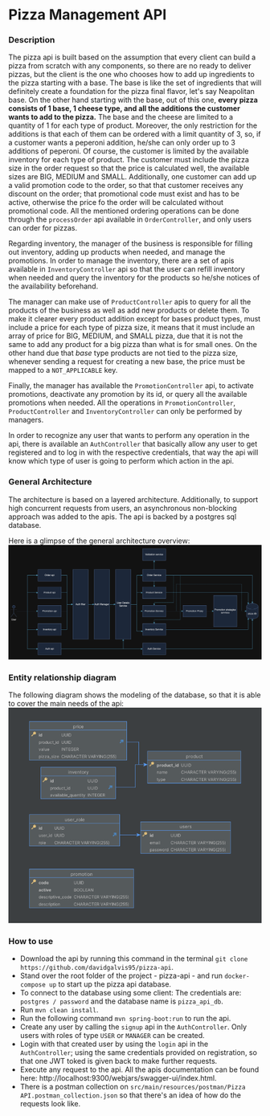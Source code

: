 # Pizza Management API

### Description

The pizza api is built based on the assumption that every client can build a pizza from scratch with any components, so there are no ready to deliver pizzas, but the client is the one who chooses how to add up ingredients to the pizza starting with a base.
The base is like the set of ingredients that will definitely create a foundation for the pizza final flavor, let's say Neapolitan base. On the other hand starting with the base, out of this one, **every pizza consists of 1 base, 1 cheese type, and all the additions 
the customer wants to add to the pizza.** The base and the cheese are limited to a quantity of 1 for each type of product. Moreover, the only restriction for the additions is that each of them can be ordered with a limit quantity of 3, so, if a customer wants a peperoni addition, he/she can only order up to 3 additions of peperoni. Of course, the customer is limited
by the available inventory for each type of product. The customer must include the pizza size in the order request so that the price is calculated well, the available sizes are BIG, MEDIUM and SMALL. 
Additionally, one customer can add up a valid promotion code to the order, so that that customer receives any discount on the order; that promotional code must exist and has to be active, otherwise the price fo the order will be calculated without promotional code. All the mentioned ordering operations can be done through the `processOrder` api available in `OrderController`, and only users can order for pizzas.

Regarding inventory, the manager of the business is responsible for filling out inventory, adding up products when needed, and manage the promotions. In order to manage the inventory, there are a set of apis available in `InventoryController` api so that the user can refill inventory when needed and query the inventory for the products so he/she notices of the availability beforehand.

The manager can make use of `ProductController` apis to query for all the products of the business as well as add new products or delete them. To make it clearer every product addition except for bases product types, must include a price for each type of pizza size, it means that it must include an array of price for BIG, MEDIUM, and SMALL pizza, due that it is not the same to add any product for a big pizza than what is for small ones.
On the other hand due that _base_ type products are not tied to the pizza size, whenever sending a request for creating a new base, the price must be mapped to a `NOT_APPLICABLE` key.

Finally, the manager has available the `PromotionController` api, to activate promotions, deactivate any promotion by its id, or query all the available promotions when needed. All the operations in `PromotionController`, `ProductController` and `InventoryController` can only be performed by managers.

In order to recognize any user that wants to perform any operation in the api, there is available an `AuthController` that basically allow any user to get registered and to log in with the respective credentials, that way the api will know which type of user is going to perform which action in the api.

### General Architecture
The architecture is based on a layered architecture. Additionally, to support high concurrent requests from users, an asynchronous non-blocking approach was added to the apis. The api is backed by a postgres sql database.

Here is a glimpse of the general architecture overview:
![Diagram](src/main/resources/images/architecture_overview.png)

### Entity relationship diagram

The following diagram shows the modeling of the database, so that it is able to cover the main needs of the api:
![Diagram](src/main/resources/images/EER_diagram.png)

### How to use
* Download the api by running this command in the terminal `git clone https://github.com/davidgalvis95/pizza-api`.
* Stand over the root folder of the project - pizza-api - and run `docker-compose up` to start up the pizza api database.
* To connect to the database using some client: The credentials are: `postgres / password` and the database name is `pizza_api_db`.
* Run `mvn clean install`.
* Run the following command `mvn spring-boot:run` to run the api.
* Create any user by calling the `signup` api in the `AuthController`. Only users with roles of type `USER` or `MANAGER` can be created.
* Login with that created user by using the `login` api in the `AuthController`; using the same credentials provided on registration, so that one JWT toked is given back to make further requests.
* Execute any request to the api. All the apis documentation can be found here: http://localhost:9300/webjars/swagger-ui/index.html.
* There is a postman collection on `src/main/resources/postman/Pizza API.postman_collection.json` so that there's an idea of how do the requests look like.


